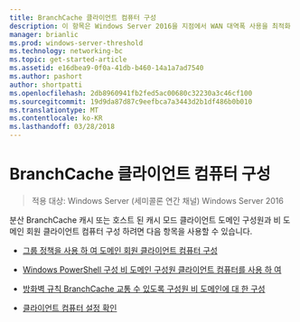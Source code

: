 ```yaml
---
title: BranchCache 클라이언트 컴퓨터 구성
description: 이 항목은 Windows Server 2016을 지점에서 WAN 대역폭 사용을 최적화 하 분산 / 호스팅된 캐시 모드로 BranchCache 배포 하는 방법을 보여 주는 BranchCache 배포 가이드
manager: brianlic
ms.prod: windows-server-threshold
ms.technology: networking-bc
ms.topic: get-started-article
ms.assetid: e16dbea9-0f0a-41db-b460-14a1a7ad7540
ms.author: pashort
author: shortpatti
ms.openlocfilehash: 2db8960941fb2fed5ac00680c32230a3c46cf100
ms.sourcegitcommit: 19d9da87d87c9eefbca7a3443d2b1df486b0b010
ms.translationtype: MT
ms.contentlocale: ko-KR
ms.lasthandoff: 03/28/2018
---
```

# <a name="configure-branchcache-client-computers"></a>BranchCache 클라이언트 컴퓨터 구성

>적용 대상: Windows Server (세미콜론 연간 채널) Windows Server 2016

분산 BranchCache 캐시 또는 호스트 된 캐시 모드 클라이언트 도메인 구성원과 비 도메인 회원 클라이언트 컴퓨터 구성 하려면 다음 항목을 사용할 수 있습니다.  
  
-   [그룹 정책을 사용 하 여 도메인 회원 클라이언트 컴퓨터 구성](../../branchcache/deploy/Use-Group-Policy-to-Configure-Domain-Member-Client-Computers.md)  
  
-   [Windows PowerShell 구성 비 도메인 구성원 클라이언트 컴퓨터를 사용 하 여](../../branchcache/deploy/Use-Windows-PowerShell-to-Configure-Non-Domain-Member-Client-Computers.md)  
  
-   [방화벽 규칙 BranchCache 교통 수 있도록 구성원 비 도메인에 대 한 구성](../../branchcache/deploy/Configure-Firewall-Rules-for-Non-Domain-Members-to-Allow-BranchCache-Traffic.md)  
  
-   [클라이언트 컴퓨터 설정 확인](../../branchcache/deploy/Verify-Client-Computer-Settings.md)  
  


